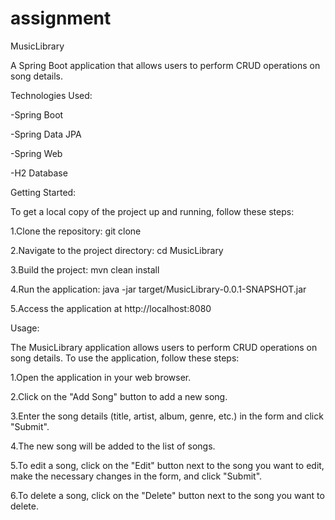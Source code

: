 # assignment
MusicLibrary

A Spring Boot application that allows users to perform CRUD operations on song details.

Technologies Used:

-Spring Boot

-Spring Data JPA

-Spring Web

-H2 Database


Getting Started:

To get a local copy of the project up and running, follow these steps:

1.Clone the repository:
git clone <url-of-the-repository>

2.Navigate to the project directory:
cd MusicLibrary

3.Build the project:
mvn clean install

4.Run the application:
java -jar target/MusicLibrary-0.0.1-SNAPSHOT.jar

5.Access the application at http://localhost:8080


Usage:

The MusicLibrary application allows users to perform CRUD operations on song details. To use the application, follow these steps:

1.Open the application in your web browser.

2.Click on the "Add Song" button to add a new song.

3.Enter the song details (title, artist, album, genre, etc.) in the form and click "Submit".

4.The new song will be added to the list of songs.

5.To edit a song, click on the "Edit" button next to the song you want to edit, make the necessary changes in the form, and click "Submit".

6.To delete a song, click on the "Delete" button next to the song you want to delete.
